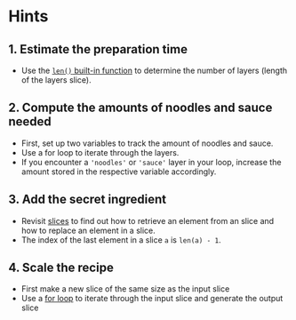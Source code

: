 # Hints

## 1. Estimate the preparation time

-   Use the [`len()` built-in function][len-builtin] to determine the number of layers (length of the layers slice).

## 2. Compute the amounts of noodles and sauce needed

-   First, set up two variables to track the amount of noodles and sauce.
-   Use a for loop to iterate through the layers.
-   If you encounter a `'noodles'` or `'sauce'` layer in your loop, increase the amount stored in the respective variable accordingly.

## 3. Add the secret ingredient

-   Revisit [slices][concept-slices] to find out how to retrieve an element from an slice and how to replace an element in a slice.
-   The index of the last element in a slice `a` is `len(a) - 1`.

## 4. Scale the recipe

-   First make a new slice of the same size as the input slice
-   Use a [for loop][for-loop] to iterate through the input slice and generate the output slice

[len-builtin]: https://pkg.go.dev/builtin#len
[concept-conditonals-if]: /tracks/go/concepts/conditionals-if
[concept-slices]: /tracks/go/concepts/slices
[for-loop]: https://tour.golang.org/flowcontrol/1
